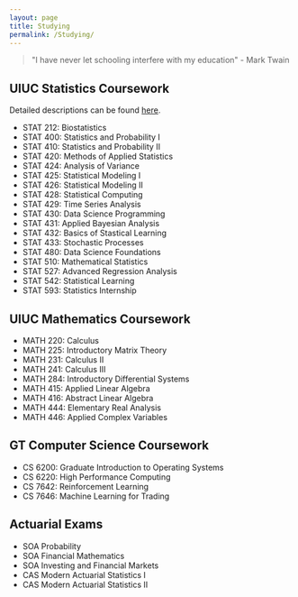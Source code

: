 ```yaml
---
layout: page
title: Studying
permalink: /Studying/
---
```


> "I have never let schooling interfere with my education" - Mark Twain

## UIUC Statistics Coursework

Detailed descriptions can be found [here](https://stat.illinois.edu/academics/course-catalog).

- STAT 212: Biostatistics
- STAT 400: Statistics and Probability I
- STAT 410: Statistics and Probability II
- STAT 420: Methods of Applied Statistics
- STAT 424: Analysis of Variance
- STAT 425: Statistical Modeling I
- STAT 426: Statistical Modeling II
- STAT 428: Statistical Computing
- STAT 429: Time Series Analysis
- STAT 430: Data Science Programming
- STAT 431: Applied Bayesian Analysis
- STAT 432: Basics of Stastical Learning
- STAT 433: Stochastic Processes
- STAT 480: Data Science Foundations
- STAT 510: Mathematical Statistics
- STAT 527: Advanced Regression Analysis
- STAT 542: Statistical Learning
- STAT 593: Statistics Internship

## UIUC Mathematics Coursework
- MATH 220: Calculus
- MATH 225: Introductory Matrix Theory
- MATH 231: Calculus II
- MATH 241: Calculus III
- MATH 284: Introductory Differential Systems
- MATH 415: Applied Linear Algebra
- MATH 416: Abstract Linear Algebra
- MATH 444: Elementary Real Analysis
- MATH 446: Applied Complex Variables

## GT Computer Science Coursework
- CS 6200: Graduate Introduction to Operating Systems
- CS 6220: High Performance Computing
- CS 7642: Reinforcement Learning
- CS 7646: Machine Learning for Trading

## Actuarial Exams
- SOA Probability
- SOA Financial Mathematics
- SOA Investing and Financial Markets
- CAS Modern Actuarial Statistics I
- CAS Modern Actuarial Statistics II


